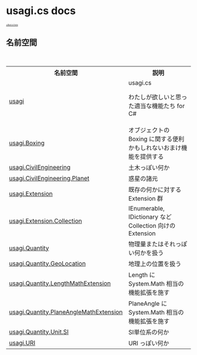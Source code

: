 # usagi.cs docs

<div style="font-size:30%"><a href="https://github.com/usagi/usagi.cs/blob/master/docs/Home.md">≪Back to Home</a></div> 


## 名前空間
&nbsp;<table><tr><th>名前空間</th><th>説明</th></tr><tr><td><a href="N_usagi.md">usagi</a></td><td>
usagi.cs 

わたしが欲しいと思った適当な機能たち for C#</td></tr><tr><td><a href="N_usagi_Boxing.md">usagi.Boxing</a></td><td>
オブジェクトの Boxing に関する便利かもしれないおまけ機能を提供する</td></tr><tr><td><a href="N_usagi_CivilEngineering.md">usagi.CivilEngineering</a></td><td>
土木っぽい何か</td></tr><tr><td><a href="N_usagi_CivilEngineering_Planet.md">usagi.CivilEngineering.Planet</a></td><td>
惑星の諸元</td></tr><tr><td><a href="N_usagi_Extension.md">usagi.Extension</a></td><td>
既存の何かに対する Extension 群</td></tr><tr><td><a href="N_usagi_Extension_Collection.md">usagi.Extension.Collection</a></td><td>
IEnumerable, IDictionary など Collection 向けの Extension</td></tr><tr><td><a href="N_usagi_Quantity.md">usagi.Quantity</a></td><td>
物理量またはそれっぽい何かを扱う</td></tr><tr><td><a href="N_usagi_Quantity_GeoLocation.md">usagi.Quantity.GeoLocation</a></td><td>
地理上の位置を扱う</td></tr><tr><td><a href="N_usagi_Quantity_LengthMathExtension.md">usagi.Quantity.LengthMathExtension</a></td><td>
Length に System.Math 相当の機能拡張を施す</td></tr><tr><td><a href="N_usagi_Quantity_PlaneAngleMathExtension.md">usagi.Quantity.PlaneAngleMathExtension</a></td><td>
PlaneAngle に System.Math 相当の機能拡張を施す</td></tr><tr><td><a href="N_usagi_Quantity_Unit_SI.md">usagi.Quantity.Unit.SI</a></td><td>
SI単位系の何か</td></tr><tr><td><a href="N_usagi_URI.md">usagi.URI</a></td><td>
URI っぽい何か</td></tr></table>&nbsp;
